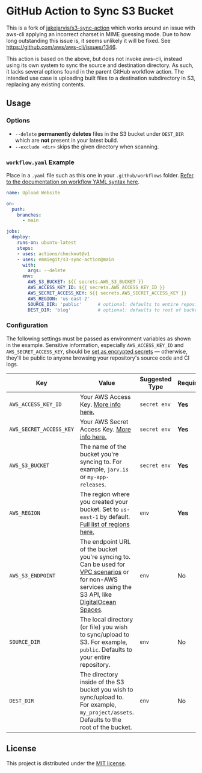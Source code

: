 # GitHub Action to Sync S3 Bucket

This is a fork of [jakejarvis/s3-sync-action](https://github.com/jakejarvis/s3-sync-action) which works around an issue with aws-cli applying an incorrect charset in MIME guessing mode. Due to how long outstanding this issue is, it seems unlikely it will be fixed. See https://github.com/aws/aws-cli/issues/1346.

This action is based on the above, but does not invoke aws-cli, instead using its own system to sync the source and destination directory. As such, it lacks several options found in the parent GitHub workflow action. The intended use case is uploading built files to a destination subdirectory in S3, replacing any existing contents.


## Usage

### Options

* `--delete` **permanently deletes** files in the S3 bucket under `DEST_DIR` which are **not** present in your latest build.
* `--exclude <dir>` skips the given directory when scanning.

### `workflow.yaml` Example

Place in a `.yaml` file such as this one in your `.github/workflows` folder. [Refer to the documentation on workflow YAML syntax here](https://help.github.com/en/articles/workflow-syntax-for-github-actions).

```yaml
name: Upload Website

on:
  push:
    branches:
      - main

jobs:
  deploy:
    runs-on: ubuntu-latest
    steps:
    - uses: actions/checkout@v1
    - uses: emmiegit/s3-sync-action@main
      with:
        args: --delete
      env:
        AWS_S3_BUCKET: ${{ secrets.AWS_S3_BUCKET }}
        AWS_ACCESS_KEY_ID: ${{ secrets.AWS_ACCESS_KEY_ID }}
        AWS_SECRET_ACCESS_KEY: ${{ secrets.AWS_SECRET_ACCESS_KEY }}
        AWS_REGION: 'us-east-2'
        SOURCE_DIR: 'public'      # optional: defaults to entire repository
        DEST_DIR: 'blog'          # optional: defaults to root of bucket
```


### Configuration

The following settings must be passed as environment variables as shown in the example. Sensitive information, especially `AWS_ACCESS_KEY_ID` and `AWS_SECRET_ACCESS_KEY`, should be [set as encrypted secrets](https://help.github.com/en/articles/virtual-environments-for-github-actions#creating-and-using-secrets-encrypted-variables) — otherwise, they'll be public to anyone browsing your repository's source code and CI logs.

| Key | Value | Suggested Type | Required | Default |
| ------------- | ------------- | ------------- | ------------- | ------------- |
| `AWS_ACCESS_KEY_ID` | Your AWS Access Key. [More info here.](https://docs.aws.amazon.com/general/latest/gr/managing-aws-access-keys.html) | `secret env` | **Yes** | N/A |
| `AWS_SECRET_ACCESS_KEY` | Your AWS Secret Access Key. [More info here.](https://docs.aws.amazon.com/general/latest/gr/managing-aws-access-keys.html) | `secret env` | **Yes** | N/A |
| `AWS_S3_BUCKET` | The name of the bucket you're syncing to. For example, `jarv.is` or `my-app-releases`. | `secret env` | **Yes** | N/A |
| `AWS_REGION` | The region where you created your bucket. Set to `us-east-1` by default. [Full list of regions here.](https://docs.aws.amazon.com/AWSEC2/latest/UserGuide/using-regions-availability-zones.html#concepts-available-regions) | `env` | **Yes** | N/A |
| `AWS_S3_ENDPOINT` | The endpoint URL of the bucket you're syncing to. Can be used for [VPC scenarios](https://aws.amazon.com/blogs/aws/new-vpc-endpoint-for-amazon-s3/) or for non-AWS services using the S3 API, like [DigitalOcean Spaces](https://www.digitalocean.com/community/tools/adapting-an-existing-aws-s3-application-to-digitalocean-spaces). | `env` | No | Automatic (`s3.amazonaws.com` or AWS's region-specific equivalent) |
| `SOURCE_DIR` | The local directory (or file) you wish to sync/upload to S3. For example, `public`. Defaults to your entire repository. | `env` | No | `./` (root of cloned repository) |
| `DEST_DIR` | The directory inside of the S3 bucket you wish to sync/upload to. For example, `my_project/assets`. Defaults to the root of the bucket. | `env` | No | `/` (root of bucket) |


## License

This project is distributed under the [MIT license](LICENSE.md).
